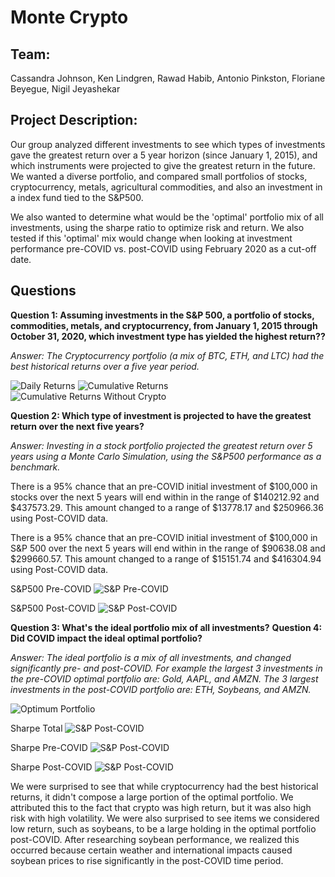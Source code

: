 # **Monte Crypto**

## Team: 

Cassandra Johnson, Ken Lindgren, Rawad Habib, Antonio Pinkston, Floriane Beyegue, Nigil Jeyashekar 

## Project Description: 

Our group analyzed different investments to see which types of investments gave the greatest return over a 5 year horizon (since January 1, 2015), and which instruments were projected to give the greatest return in the future.  We wanted a diverse portfolio, and compared small portfolios of stocks, cryptocurrency, metals, agricultural commodities, and also an investment in a index fund tied to the S&P500.  

We also wanted to determine what would be the 'optimal' portfolio mix of all investments, using the sharpe ratio to optimize risk and return.  We also tested if this 'optimal' mix would change when looking at investment performance pre-COVID vs. post-COVID using February 2020 as a cut-off date.  


## Questions 

**Question 1: Assuming investments in the S&P 500, a portfolio of stocks, commodities, metals, and cryptocurrency, from January 1, 2015 through October 31, 2020, which investment type has yielded the highest return??**

*Answer: The Cryptocurrency portfolio (a mix of BTC, ETH, and LTC) had the best historical returns over a five year period.*

![Daily Returns](/Images/Daily_Returns.png)
![Cumulative Returns](/Images/Cumulative_Returns.png)
![Cumulative Returns Without Crypto](/Images/Investments_withoutcrypto.png)



**Question 2: Which type of investment is projected to have the greatest return over the next five years?**

*Answer: Investing in a stock portfolio projected the greatest return over 5 years using a Monte Carlo Simulation, using the S&P500 performance as a benchmark.*  

There is a 95% chance that an pre-COVID initial investment of $100,000 in stocks over the next 5 years will end within in the range of $140212.92 and $437573.29.  This amount changed to a range of $13778.17 and $250966.36 using Post-COVID data.

There is a 95% chance that an pre-COVID initial investment of $100,000 in S&P 500 over the next 5 years will end within in the range of $90638.08 and $299660.57.  This amount changed to a range of $15151.74 and $416304.94 using Post-COVID data.  


S&P500 Pre-COVID
![S&P Pre-COVID](/Images/SP500_pre_covid.png)


S&P500 Post-COVID
![S&P Post-COVID](/Images/SP500_post_covid.png)


**Question 3: What's the ideal portfolio mix of all investments?**
**Question 4: Did COVID impact the ideal optimal portfolio?**

*Answer: The ideal portfolio is a mix of all investments, and changed significantly pre- and post-COVID.  For example the largest 3 investments in the pre-COVID optimal portfolio are: Gold, AAPL, and AMZN.  The 3 largest investments in the post-COVID portfolio are: ETH, Soybeans, and AMZN.*

![Optimum Portfolio](/Images/Optimal_portfolio.png)

Sharpe Total
![S&P Post-COVID](/Images/Sharpe_total.png)


Sharpe Pre-COVID
![S&P Post-COVID](/Images/Sharpe_precovid.png)


Sharpe Post-COVID
![S&P Post-COVID](/Images/Sharpe_postcovid.png)

We were surprised to see that while cryptocurrency had the best historical returns, it didn't compose a large portion of the optimal portfolio.  We attributed this to the fact that crypto was high return, but it was also high risk with high volatility.  We were also surprised to see items we considered low return, such as soybeans, to be a large holding in the optimal portfolio post-COVID.  After researching soybean performance, we realized this occurred because certain weather and international impacts caused soybean prices to rise significantly in the post-COVID time period. 

